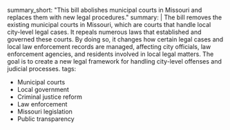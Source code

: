 summary_short: "This bill abolishes municipal courts in Missouri and replaces them with new legal procedures."
summary: |
  The bill removes the existing municipal courts in Missouri, which are courts that handle local city-level legal cases. It repeals numerous laws that established and governed these courts. By doing so, it changes how certain legal cases and local law enforcement records are managed, affecting city officials, law enforcement agencies, and residents involved in local legal matters. The goal is to create a new legal framework for handling city-level offenses and judicial processes.
tags:
  - Municipal courts
  - Local government
  - Criminal justice reform
  - Law enforcement
  - Missouri legislation
  - Public transparency
